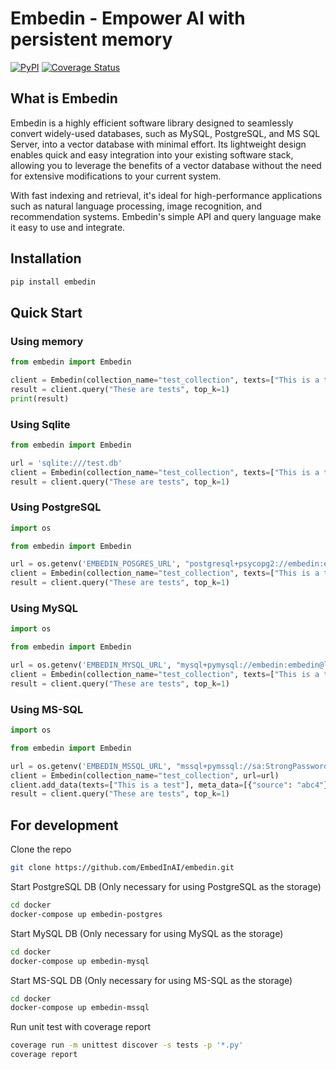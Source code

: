 # Embedin - Empower AI with persistent memory
[![PyPI](https://img.shields.io/pypi/v/embedin?label=embedin)](https://pypi.org/project/embedin/)
[![Coverage Status](https://coveralls.io/repos/github/EmbedInAI/EmbedInDB/badge.svg)](https://coveralls.io/github/EmbedInAI/EmbedInDB)

## What is Embedin
Embedin is a highly efficient software library designed to seamlessly convert widely-used databases, such as MySQL, PostgreSQL, and MS SQL Server, into a vector database with minimal effort. Its lightweight design enables quick and easy integration into your existing software stack, allowing you to leverage the benefits of a vector database without the need for extensive modifications to your current system. 

With fast indexing and retrieval, it's ideal for high-performance applications such as natural language processing, image recognition, and recommendation systems. Embedin's simple API and query language make it easy to use and integrate. 

## Installation
```bash
pip install embedin
```

## Quick Start
### Using memory
```python
from embedin import Embedin

client = Embedin(collection_name="test_collection", texts=["This is a test", "Hello world!"])
result = client.query("These are tests", top_k=1)
print(result)
```

### Using Sqlite
```python
from embedin import Embedin

url = 'sqlite:///test.db'
client = Embedin(collection_name="test_collection", texts=["This is a test", "Hello world!"])
result = client.query("These are tests", top_k=1)
```

### Using PostgreSQL
```python
import os

from embedin import Embedin

url = os.getenv('EMBEDIN_POSGRES_URL', "postgresql+psycopg2://embedin:embedin@localhost/embedin_db")
client = Embedin(collection_name="test_collection", texts=["This is a test", "Hello world!"])
result = client.query("These are tests", top_k=1)
```

### Using MySQL
```python
import os

from embedin import Embedin

url = os.getenv('EMBEDIN_MYSQL_URL', "mysql+pymysql://embedin:embedin@localhost/embedin_db")
client = Embedin(collection_name="test_collection", texts=["This is a test", "Hello world!"])
result = client.query("These are tests", top_k=1)
```

### Using MS-SQL
```python
import os

from embedin import Embedin

url = os.getenv('EMBEDIN_MSSQL_URL', "mssql+pymssql://sa:StrongPassword123@localhost/tempdb")
client = Embedin(collection_name="test_collection", url=url)
client.add_data(texts=["This is a test"], meta_data=[{"source": "abc4"}])
result = client.query("These are tests", top_k=1)
```

## For development

Clone the repo
```bash
git clone https://github.com/EmbedInAI/embedin.git
```

Start PostgreSQL DB (Only necessary for using PostgreSQL as the storage)
```bash
cd docker
docker-compose up embedin-postgres
```

Start MySQL DB (Only necessary for using MySQL as the storage)
```bash
cd docker
docker-compose up embedin-mysql
```

Start MS-SQL DB (Only necessary for using MS-SQL as the storage)
```bash
cd docker
docker-compose up embedin-mssql
```

Run unit test with coverage report
```bash
coverage run -m unittest discover -s tests -p '*.py'
coverage report
```